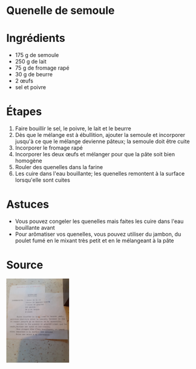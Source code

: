 # Quenelle de semoule

# Ingrédients

- 175 g de semoule
- 250 g de lait
- 75 g de fromage rapé
- 30 g de beurre
- 2 œufs
- sel et poivre

# Étapes

1. Faire bouillir le sel, le poivre, le lait et le beurre
2. Dès que le mélange est à ébullition, ajouter la semoule et incorporer jusqu'à
   ce que le mélange devienne pâteux; la semoule doit être cuite
3. Incorporer le fromage rapé
4. Incorporer les deux œufs et mélanger pour que la pâte soit bien homogène
5. Rouler des quenelles dans la farine
6. Les cuire dans l'eau bouillante; les quenelles remontent à la surface
   lorsqu'elle sont cuites

# Astuces

- Vous pouvez congeler les quenelles mais faites les cuire dans l'eau bouillante
  avant
- Pour arômatiser vos quenelles, vous pouvez utiliser du jambon, du poulet fumé
  en le mixant très petit et en le mélangeant à la pâte

# Source

<img src="./images/recette-quenelle-semoule.jpg" width="33%" />
